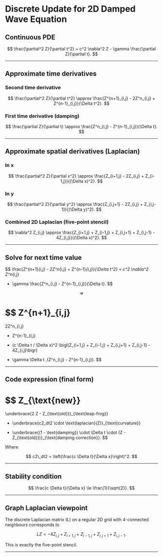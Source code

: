 # Discrete Update for 2D Damped Wave Equation

## Continuous PDE

$$
\frac{\partial^2 Z}{\partial t^2}
= c^2 \nabla^2 Z - \gamma \frac{\partial Z}{\partial t}.
$$

---

## Approximate time derivatives

### Second time derivative

$$
\frac{\partial^2 Z}{\partial t^2} 
\approx 
\frac{Z^{n+1}_{i,j} - 2Z^n_{i,j} + Z^{n-1}_{i,j}}{\Delta t^2}.
$$

### First time derivative (damping)

$$
\frac{\partial Z}{\partial t}
\approx
\frac{Z^n_{i,j} - Z^{n-1}_{i,j}}{\Delta t}.
$$

---

## Approximate spatial derivatives (Laplacian)

### In x

$$
\frac{\partial^2 Z}{\partial x^2}
\approx
\frac{Z_{i+1,j} - 2Z_{i,j} + Z_{i-1,j}}{(\Delta x)^2}.
$$

### In y

$$
\frac{\partial^2 Z}{\partial y^2}
\approx
\frac{Z_{i,j+1} - 2Z_{i,j} + Z_{i,j-1}}{(\Delta y)^2}.
$$

### Combined 2D Laplacian (five-point stencil)

$$
\nabla^2 Z_{i,j}
\approx
\frac{Z_{i+1,j} + Z_{i-1,j} + Z_{i,j+1} + Z_{i,j-1} - 4Z_{i,j}}{(\Delta x)^2}.
$$

---

## Solve for next time value

$$
\frac{Z^{n+1}_{i,j} - 2Z^n_{i,j} + Z^{n-1}_{i,j}}{\Delta t^2}
= c^2 \nabla^2 Z^n_{i,j}
- \gamma \frac{Z^n_{i,j} - Z^{n-1}_{i,j}}{\Delta t}.
$$

$$
\Longrightarrow
$$

$$
Z^{n+1}_{i,j}
=
2Z^n_{i,j}
- Z^{n-1}_{i,j}
+ (c \Delta t / \Delta x)^2 \bigl(Z_{i+1,j} + Z_{i-1,j} + Z_{i,j+1} + Z_{i,j-1} - 4Z_{i,j}\bigr)
- \gamma \Delta t \,(Z^n_{i,j} - Z^{n-1}_{i,j}).
$$

---

## Code expression (final form)

$$
Z_{\text{new}}
=
\underbrace{2 Z - Z_{\text{old}}}_{\text{leap-frog}}
+ \underbrace{c2\_dt2 \cdot \text{laplacian}(Z)}_{\text{curvature}}
- \underbrace{(1 - \text{damping}) \cdot \Delta t \cdot (Z - Z_{\text{old}})}_{\text{damping correction}}.
$$

Where

$$
c2\_dt2 = \left(\frac{c \Delta t}{\Delta x}\right)^2.
$$

---

## Stability condition

$$
\frac{c \Delta t}{\Delta x} \le \frac{1}{\sqrt{2}}.
$$

---

## Graph Laplacian viewpoint

The discrete Laplacian matrix \(L\) on a regular 2D grid with 4-connected neighbours corresponds to

$$
L Z = -4Z_{i,j} + Z_{i+1,j} + Z_{i-1,j} + Z_{i,j+1} + Z_{i,j-1}.
$$

This is exactly the five-point stencil.

---


